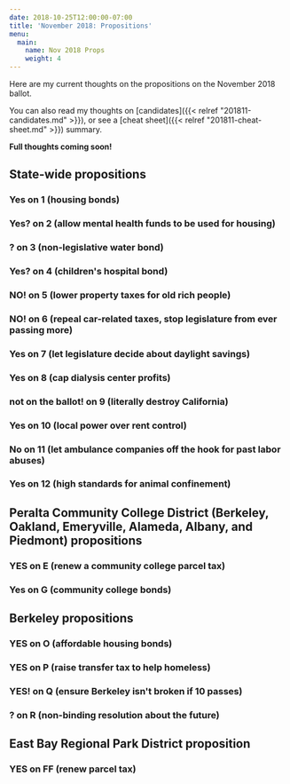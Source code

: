 ```yaml
---
date: 2018-10-25T12:00:00-07:00
title: 'November 2018: Propositions'
menu:
  main:
    name: Nov 2018 Props
    weight: 4
---
```


Here are my current thoughts on the propositions on the November 2018
ballot.

<!--more-->

You can also read my thoughts
on [candidates]({{< relref "201811-candidates.md" >}}), or see
a [cheat sheet]({{< relref "201811-cheat-sheet.md" >}}) summary.


**Full thoughts coming soon!**

## State-wide propositions

### Yes on 1 (housing bonds)

### Yes? on 2 (allow mental health funds to be used for housing)

### ? on 3 (non-legislative water bond)

### Yes? on 4 (children's hospital bond)

### **NO!** on 5 (lower property taxes for old rich people)

### **NO!** on 6 (repeal car-related taxes, stop legislature from ever passing more)

### Yes on 7 (let legislature decide about daylight savings)

### Yes on 8 (cap dialysis center profits)

### not on the ballot! on 9 (literally destroy California)

### Yes on 10 (local power over rent control)

### No on 11 (let ambulance companies off the hook for past labor abuses)

### Yes on 12 (high standards for animal confinement)



## Peralta Community College District (Berkeley, Oakland, Emeryville, Alameda, Albany, and Piedmont) propositions

### YES on E (renew a community college parcel tax)

### Yes on G (community college bonds)


## Berkeley propositions

### YES on O (affordable housing bonds)

### YES on P (raise transfer tax to help homeless)

### **YES!** on Q (ensure Berkeley isn't broken if 10 passes)

### ? on R (non-binding resolution about the future)


## East Bay Regional Park District proposition

### YES on FF (renew parcel tax)

